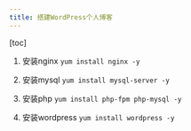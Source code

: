 ```yaml
---
title: 搭建WordPress个人博客
---
```


[toc]

1. 安装nginx
`yum install nginx -y`

2. 安装mysql
`yum install mysql-server -y`

3. 安装php
`yum install php-fpm php-mysql -y`

4. 安装wordpress
`yum install wordpress -y`